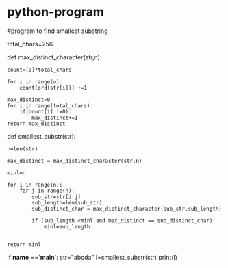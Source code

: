 # python-program

#program to find  smallest substring


total_chars=256

def  max_distinct_character(str,n):

    count=[0]*total_chars

    for i in range(n):
        count[ord(str[i])] +=1

    max_distinct=0
    for i in range(total_chars):
        if(count[i] !=0):
            max_distinct+=1
    return max_distinct

def  smallest_substr(str):

    n=len(str)
    
    max_distinct = max_distinct_character(str,n)
    
    minl=n

    for i in range(n):
        for j in range(n):
            sub_str=str[i:j]
            sub_length=len(sub_str)
            sub_distinct_char = max_distinct_character(sub_str,sub_length)

            if (sub_length <minl and max_distinct == sub_distinct_char):
                minl=sub_length


    return minl

if __name__ =='__main__':
    str="abcda"
    l=smallest_substr(str)
    print(l)
